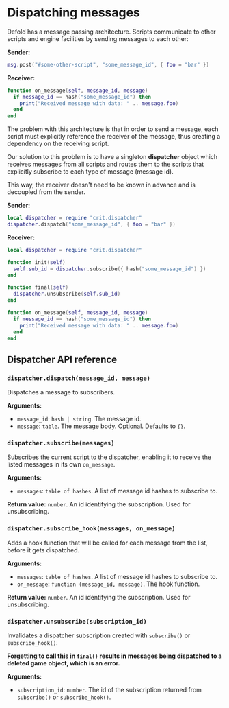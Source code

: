 # Dispatching messages

Defold has a message passing architecture. Scripts communicate to other
scripts and engine facilities by sending messages to each other:

**Sender:**

```lua
msg.post("#some-other-script", "some_message_id", { foo = "bar" })
```

**Receiver:**

```lua
function on_message(self, message_id, message)
  if message_id == hash("some_message_id") then
    print("Received message with data: " .. message.foo)
  end
end
```

The problem with this architecture is that in order to send a message,
each script must explicitly reference the receiver of the message, thus
creating a dependency on the receiving script.

Our solution to this problem is to have a singleton **dispatcher** object which
receives messages from all scripts and routes them to the scripts that explicitly
subscribe to each type of message (message id).

This way, the receiver doesn't need to be known in advance and is decoupled from
the sender.

**Sender:**

```lua
local dispatcher = require "crit.dispatcher"
dispatcher.dispatch("some_message_id", { foo = "bar" })
```

**Receiver:**

```lua
local dispatcher = require "crit.dispatcher"

function init(self)
  self.sub_id = dispatcher.subscribe({ hash("some_message_id") })
end

function final(self)
  dispatcher.unsubscribe(self.sub_id)
end

function on_message(self, message_id, message)
  if message_id == hash("some_message_id") then
    print("Received message with data: " .. message.foo)
  end
end
```

## Dispatcher API reference

### `dispatcher.dispatch(message_id, message)`

Dispatches a message to subscribers.

**Arguments:**  
* `message_id`: `hash | string`. The message id.
* `message`: `table`. The message body. Optional. Defaults to `{}`.

### `dispatcher.subscribe(messages)`

Subscribes the current script to the dispatcher, enabling it to receive the
listed messages in its own `on_message`.

**Arguments:**  
* `messages`: `table of hashes`. A list of message id hashes to subscribe to.

**Return value:** `number`. An id identifying the subscription. Used for unsubscribing.

### `dispatcher.subscribe_hook(messages, on_message)`

Adds a hook function that will be called for each message from the list, before
it gets dispatched.

**Arguments:**  
* `messages`: `table of hashes`. A list of message id hashes to subscribe to.
* `on_message`: `function (message_id, message)`. The hook function.

**Return value:** `number`. An id identifying the subscription. Used for unsubscribing.

### `dispatcher.unsubscribe(subscription_id)`

Invalidates a dispatcher subscription created with `subscribe()` or
`subscribe_hook()`.

**Forgetting to call this in `final()` results in messages being dispatched to a
deleted game object, which is an error.**

**Arguments:**  
* `subscription_id`: `number`. The id of the subscription returned from `subscribe()` or `subscribe_hook()`.
